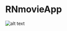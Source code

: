 # RNmovieApp

![alt text](https://github.com/[c-o-m-o-n]/[RNmovieApp]/blob/[master]/movieApp.png?raw=true)
